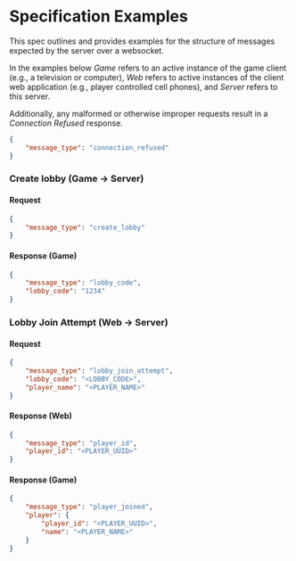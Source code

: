 # Specification Examples
This spec outlines and provides examples for the structure of messages expected by the server over a websocket.

In the examples below *Game* refers to an active instance of the game client (e.g., a television or computer), *Web* refers to active instances of the client web application (e.g., player controlled cell phones), and *Server* refers to this server.

Additionally, any malformed or otherwise improper requests result in a *Connection Refused* response.

```json
{
    "message_type": "connection_refused"
}
```
### Create lobby (Game -> Server)
#### Request
```json
{
    "message_type": "create_lobby"
}
```

#### Response (Game)
```json
{ 
    "message_type": "lobby_code", 
    "lobby_code": "1234" 
}
```

### Lobby Join Attempt (Web -> Server)
#### Request
```json
{
    "message_type": "lobby_join_attempt",
    "lobby_code": "<LOBBY_CODE>",
    "player_name": "<PLAYER_NAME>"
}
```

#### Response (Web)
```json
{
    "message_type": "player_id",
    "player_id": "<PLAYER_UUID>"
}
```

#### Response (Game)
```json
{
    "message_type": "player_joined",
    "player": {
        "player_id": "<PLAYER_UUID>",
        "name": "<PLAYER_NAME>"
    }
}
```